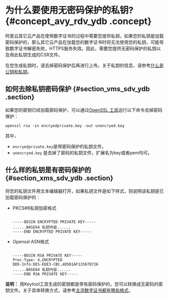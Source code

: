 # 为什么要使用无密码保护的私钥? {#concept_avy_rdv_ydb .concept}

阿里云其它云产品在使用数字证书的过程中需要您提供私钥，如果您的私钥是加载密码保护的，那么其它云产品在加载您的数字证书时将无法使用您的私钥，可能导致数字证书解密失败，HTTPS服务失效。因此，需要您提供无密码保护的私钥以及用此私钥生成的CSR文件。

在您生成私钥时，请去掉密码保护后再进行上传。关于私钥的信息，请参考[什么是公钥和私钥](cn.zh-CN/常见问题/什么是公钥和私钥?.md#)。

## 如何去除私钥密码保护 {#section_vms_sdv_ydb .section}

如果您的密钥已经加载密码保护，可以通过[OpenSSL 工具](http://www.openssl.org/source/)运行以下命令去掉密码保护：

```
openssl rsa -in encryedprivate.key -out unencryed.key
```

其中，

-   `encryedprivate.key`是带密码保护的私钥文件。
-   `unencryed.key` 是去掉了密码的私钥文件，扩展名为key或者pem均可。

## 什么样的私钥是有密码保护的 {#section_xms_sdv_ydb .section}

将您的私钥文件用文本编辑器打开，如果私钥文件是如下样式，则说明该私钥是已加载密码保护的：

-   PKCS\#8私钥加密格式

    ```
    
    -----BEGIN ENCRYPTED PRIVATE KEY-----
    ......BASE64 私钥内容......
    -----END ENCRYPTED PRIVATE KEY-----
    ```

-   Openssl ASN格式

    ```
    
    -----BEGIN RSA PRIVATE KEY-----
    Proc-Type: 4,ENCRYPTED
    DEK-Info:DES-EDE3-CBC,4D5D1AF13367D726
    ......BASE64 私钥内容......
    -----END RSA PRIVATE KEY-----
    ```


**说明：** 用Keytool工具生成的密钥都是带有密码保护的，您可以转换成无密码的密钥文件。关于具体转换方式，请参考[主流数字证书都有哪些格式](cn.zh-CN/常见问题/主流数字证书都有哪些格式？.md#)。

